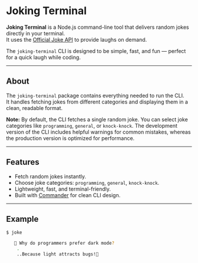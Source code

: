 # Joking Terminal

**Joking Terminal** is a Node.js command-line tool that delivers random jokes directly in your terminal.  
It uses the [Official Joke API](https://github.com/15Dkatz/official_joke_api) to provide laughs on demand.  

The `joking-terminal` CLI is designed to be simple, fast, and fun — perfect for a quick laugh while coding.

---

##  About

The `joking-terminal` package contains everything needed to run the CLI.  
It handles fetching jokes from different categories and displaying them in a clean, readable format.  

**Note:** By default, the CLI fetches a single random joke. You can select joke categories like `programming`, `general`, or `knock-knock`. The development version of the CLI includes helpful warnings for common mistakes, whereas the production version is optimized for performance.

---

##  Features

- Fetch random jokes instantly.  
- Choose joke categories: `programming`, `general`, `knock-knock`.  
- Lightweight, fast, and terminal-friendly.  
- Built with [Commander](https://github.com/tj/commander.js) for clean CLI design.  

---

##  Example

```bash
$ joke

   🤔 Why do programmers prefer dark mode?
    .
    ..Because light attracts bugs!🤭
